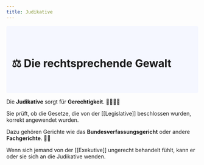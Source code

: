 ```yaml
---
title: Judikative
---
```


<div style="padding: 3em 1em; background: #f5f7ff; border-radius: 4px;">
    <h1>⚖️ Die rechtsprechende Gewalt</h1>
</div>

Die **Judikative** sorgt für **Gerechtigkeit**. 👩‍⚖️👨‍⚖️

Sie prüft, ob die Gesetze, die von der [[Legislative]] beschlossen wurden, korrekt angewendet wurden.

Dazu gehören Gerichte wie das **Bundesverfassungsgericht** oder andere **Fachgerichte**. 🧑‍⚖️

Wenn sich jemand von der [[Exekutive]] ungerecht behandelt fühlt, kann er oder sie sich an die Judikative wenden.
